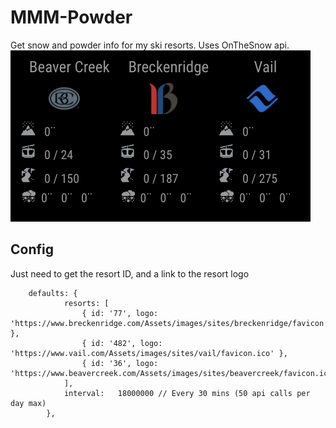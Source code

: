 # MMM-Powder
Get snow and powder info for my ski resorts.  Uses OnTheSnow api.
![powder](powder.png "powder")

## Config
Just need to get the resort ID, and a link to the resort logo
```
	defaults: {
            resorts: [
                { id: '77', logo: 'https://www.breckenridge.com/Assets/images/sites/breckenridge/favicon.ico' },
                { id: '482', logo: 'https://www.vail.com/Assets/images/sites/vail/favicon.ico' },
                { id: '36', logo: 'https://www.beavercreek.com/Assets/images/sites/beavercreek/favicon.ico'}
            ],
            interval:   18000000 // Every 30 mins (50 api calls per day max)
        },
```
